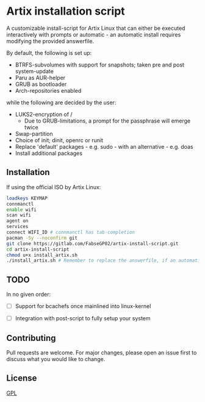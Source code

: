 # Artix installation script

A customizable install-script for Artix Linux that can either be executed interactively with prompts or automatic - an automatic install requires modifying the provided answerfile.

By default, the following is set up:

- BTRFS-subvolumes with support for snapshots; taken pre and post system-update
- Paru as AUR-helper
- GRUB as bootloader
- Arch-repositories enabled

while the following are decided by the user:

- LUKS2-encryption of /
    - Due to GRUB-limitations, a prompt for the passphrase will emerge twice
- Swap-partition
- Choice of init; dinit, openrc or runit
- Replace 'default' packages - e.g. sudo - with an alternative - e.g. doas
- Install additional packages


## Installation

If using the official ISO by Artix Linux:

```bash
loadkeys KEYMAP
connmanctl 
enable wifi
scan wifi
agent on
services
connect WIFI_ID # connmanctl has tab-completion
pacman -Sy --noconfirm git
git clone https://gitlab.com/FabseGP02/artix-install-script.git
cd artix-install-script
chmod u+x install_artix.sh
./install_artix.sh # Remember to replace the answerfile, if an automatic install is desired
````

## TODO
In no given order:

- [ ] Support for bcachefs once mainlined into linux-kernel
- [ ] Integration with post-script to fully setup your system


## Contributing
Pull requests are welcome. For major changes, please open an issue first to discuss what you would like to change.

## License
[GPL](https://choosealicense.com/licenses/gpl-3.0/)
